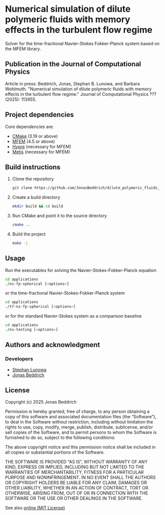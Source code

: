 # Numerical simulation of dilute polymeric fluids with memory effects in the turbulent flow regime

Solver for the time-fractional Navier-Stokes Fokker-Planck system based on the MFEM library.

## Publication in the Journal of Computational Physics 

Article in press: 
Beddrich, Jonas, Stephan B. Lunowa, and Barbara Wohlmuth. "Numerical simulation of dilute polymeric fluids with memory effects in the turbulent flow regime." Journal of Computational Physics ??? (2025): 113955.

## Project dependencies

Core dependencies are:

- [CMake](https://cmake.org/) (3.19 or above)
- [MFEM](https://mfem.org/) (4.5 or above)
- [Hypre](https://computing.llnl.gov/projects/hypre-scalable-linear-solvers-multigrid-methods) (necessary for MFEM)
- [Metis](http://glaros.dtc.umn.edu/gkhome/metis/metis/overview) (necessary for MFEM)

## Build instructions
1. Clone the repository
   ```bash
   git clone https://github.com/JonasBeddrich/dilute_polymeric_fluids_memory_effects.git
   ```
2. Create a build directory
   ```bash
   mkdir build && cd build
   ```
3. Run CMake and point it to the source directory
   ```bash
   cmake ..
   ```
4. Build the project
   ```bash
   make -j
   ```

## Usage

Run the executables for solving the Navier-Stokes-Fokker-Planck equation
```bash
cd applications
./ns-fp-spherical [<options>]
```
or the time-fractional Navier-Stokes-Fokker-Planck system
```bash
cd applications
./tf-ns-fp-spherical [<options>]
```
or for the standard Navier-Stokes system as a comparison baseline 
```bash
cd applications
./ns-testing [<options>]
```

## Authors and acknowledgment

### Developers

- [Stephan Lunowa](mailto:stephan.lunowa@tum.de)
- [Jonas Beddrich](mailto:jonas.beddrich@tum.de)

## License

Copyright (c) 2025 Jonas Beddrich 

Permission is hereby granted, free of charge, to any person obtaining a copy of this software and associated
documentation files (the “Software”), to deal in the Software without restriction, including without limitation the
rights to use, copy, modify, merge, publish, distribute, sublicense, and/or sell copies of the Software, and to permit
persons to whom the Software is furnished to do so, subject to the following conditions:

The above copyright notice and this permission notice shall be
included in all copies or substantial portions of the Software.

THE SOFTWARE IS PROVIDED “AS IS”, WITHOUT WARRANTY OF ANY KIND, EXPRESS OR IMPLIED, INCLUDING BUT NOT LIMITED TO THE
WARRANTIES OF MERCHANTABILITY, FITNESS FOR A PARTICULAR PURPOSE AND NONINFRINGEMENT. IN NO EVENT SHALL THE AUTHORS OR
COPYRIGHT HOLDERS BE LIABLE FOR ANY CLAIM, DAMAGES OR OTHER LIABILITY, WHETHER IN AN ACTION OF CONTRACT, TORT OR
OTHERWISE, ARISING FROM, OUT OF OR IN CONNECTION WITH THE SOFTWARE OR THE USE OR OTHER DEALINGS IN THE SOFTWARE.

See also [online (MIT License)](https://opensource.org/license/mit/)
